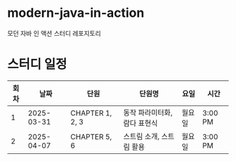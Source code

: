 # modern-java-in-action
모던 자바 인 액션 스터디 레포지토리

# 스터디 일정

| 회차  | 날짜         | 단원         | 단원명                                     | 요일    | 시간      | 
| --- | ---------- | ---------- | --------------------------------------- | ----- | ------- | 
| 1   | 2025-03-31 | CHAPTER 1, 2, 3    |  동작 파라미터화, 람다 표현식       | 월요일   | 3:00 PM | 
| 2   | 2025-04-07 | CHAPTER 5, 6    |  스트림 소개, 스트림 활용       | 월요일   | 3:00 PM | 
